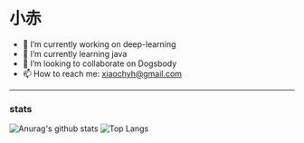 # 小赤
- 🔭 I’m currently working on deep-learning
- 🌱 I’m currently learning java
- 👯 I’m looking to collaborate on Dogsbody
- 📫 How to reach me: xiaochyh@gmail.com
***
### stats
![Anurag's github stats]( https://github-readme-stats.vercel.app/api?username=chyhhwen])
![Top Langs](https://github-readme-stats.vercel.app/api/top-langs/?username=chyhhwen)






